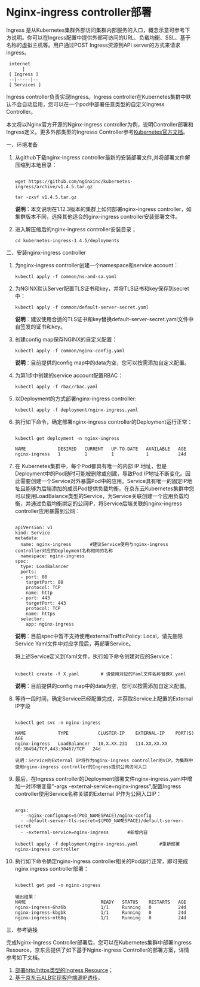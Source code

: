 # Nginx-ingress controller部署
Ingress 是从Kubernetes集群外部访问集群内部服务的入口，概念示意可参考下方说明。你可以在Ingress配置中提供外部可访问的URL、负载均衡、SSL、基于名称的虚拟主机等。用户通过POST Ingress资源到API server的方式来请求ingress。 

  ```
   internet
        |
   [ Ingress ]
   --|-----|--
   [ Services ]
  ```
Ingress controller负责实现Ingress。Ingress controller在Kubernetes集群中默认不会自动启用，您可以在一个pod中部署任意类型的自定义Ingress Controller。

本文将以Nginx官方开源的Nginx-ingress controller为例，说明Controller部署和Ingress定义。更多外部类型的Ingresss Controller参考[Kubernetes官方文档](https://kubernetes.io/docs/concepts/services-networking/ingress-controllers/)。

一、环境准备
1. 从github下载nginx-ingress controller最新的安装部署文件,并将部署文件解压缩到本地目录：

    ```
    
    wget https://github.com/nginxinc/kubernetes-ingress/archive/v1.4.5.tar.gz

    tar -zxvf v1.4.5.tar.gz
    ```

    **说明**：本文说明在1.12.3版本的集群上如何部署nginx-ingress controller，如集群版本不同，选择其他适合的ginx-ingress controller安装部署文件。
2. 进入解压缩后的nginx-ingress controller安装目录；

    `
    cd kubernetes-ingress-1.4.5/deployments
    `

二、安装nginx-ingress controller

1. 为nginx-ingress controller创建一个namespace和service account：

    `
    kubectl apply -f common/ns-and-sa.yaml
    `

2. 为NGINX默认Server配置TLS证书和key，并将TLS证书和key保存到secret中：

    `
    kubectl apply -f common/default-server-secret.yaml
    `

    **说明**：建议使用合适的TLS证书和key替换default-server-secret.yaml文件中自签发的证书和key。

3. 创建config map保存NGINX的自定义配置：

    `
    kubectl apply -f common/nginx-config.yaml
    `

    **说明**：目前提供的config map中的data为空，您可以按需添加自定义配置。
  
4. 为第1步中创建的service account配置RBAC：

    `
    kubectl apply -f rbac/rbac.yaml
    `

5. 以Deployment的方式部署nginx-ingress controller:

    `
    kubectl apply -f deployment/nginx-ingress.yaml
    `

6. 执行如下命令，确定部署nginx-ingress controller的Deployment运行正常：

    ```
    
    kubectl get deployment -n nginx-ingress

    NAME            DESIRED   CURRENT   UP-TO-DATE   AVAILABLE   AGE
    nginx-ingress   1         1         1            1           24d
    ```
7. 在 Kubernetes集群中，每个Pod都具有唯一的内部 IP 地址，但是Deployment中的Pod随时可能被删除或创建，导致Pod IP地址不断变化。因此需要创建一个Service对外暴露Pod中的应用。Service具有唯一的固定IP地址且能够为后端添加的成员Pod提供负载均衡。在京东云Kubernetes集群中您可以使用LoadBalance类型的Service，为Service关联创建一个应用负载均衡，并通过负载均衡绑定的公网IP，将Service后端关联的nginx-ingress controller应用暴露到公网：

    ```
    
    apiVersion: v1
    kind: Service
    metadata:
      name: nginx-ingress       #建议Service使用与nginx-ingress controller对应的Deployment名称相同的名称
      namespace: nginx-ingress
    spec:
      type: LoadBalancer
      ports:
      - port: 80
        targetPort: 80
        protocol: TCP
        name: http
      - port: 443
        targetPort: 443
        protocol: TCP
        name: https
      selector:
        app: nginx-ingress
    ```
    **说明**：目前spec中暂不支持使用externalTrafficPolicy: Local，请先删除Service Yaml文件中对应字段后，再部署Service。

    将上述Service定义到Yaml文件，执行如下命令创建对应的Service：

    ```
    
    kubectl create -f X.yaml        # 请使用对应的Yaml文件名称替换X.yaml
    ```
    **说明**：目前提供的config map中的data为空，您可以按需添加自定义配置。
8. 等待一段时间，确定Service已经配置完成，并获取Service上配置的External IP字段

    ```
    
    kubectl get svc -n nginx-ingress

    NAME            TYPE           CLUSTER-IP    EXTERNAL-IP    PORT(S)                      AGE
    nginx-ingress   LoadBalancer   10.X.XX.231   114.XX.XX.XX   80:30494/TCP,443:30467/TCP   24d

    说明：Service的External IP将作为nginx-ingress controller的VIP，为集群中使用nginx-ingress controller的Ingress提供公网访问入口
    ```
9. 最后，在Ingress controller的Deployment部署文件nginx-ingress.yaml中增加一对环境变量"-args -external-service=nginx-ingress",配置Ingress controller使用Service名称关联的External IP作为公网入口IP：

    ```
    
    args:
      - -nginx-configmaps=$(POD_NAMESPACE)/nginx-config
      - -default-server-tls-secret=$(POD_NAMESPACE)/default-server-secret
      - -external-service=nginx-ingress       #新增内容

    kubectl apply -f deployment/nginx-ingress.yaml        #重新部署nginx-ingress controller
    ```
10. 执行如下命令确定nginx-ingress controller相关的Pod运行正常，即可完成nginx ingress controller部署：

    ```
    
    kubectl get pod -n nginx-ingress

    输出结果：
    NAME                            READY   STATUS    RESTARTS   AGE
    nginx-ingress-6hz6b             1/1     Running   0          24d
    nginx-ingress-kbgbk             1/1     Running   0          24d
    nginx-ingress-nt68q             1/1     Running   0          24d
    ```

三、参考链接

完成Nginx-ingress Controller部署后，您可以在Kubernetes集群中部署Ingress Resource，京东云提供了如下基于Nginx-ingress Controller的部署方案，详情参考如下文档。

1. [部署http/https类型的Ingress Resource](https://docs.jdcloud.com/cn/jcs-for-kubernetes/Deploy-Ingress-Resource)；
2. [基于京东云ALB实现客户端源IP透传](https://docs.jdcloud.com/cn/jcs-for-kubernetes/nginx-ingress-source-ip)。
    
    


